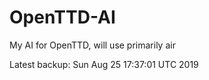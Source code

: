 # OpenTTD-AI
My AI for OpenTTD, will use primarily air

Latest backup: Sun Aug 25 17:37:01 UTC 2019

